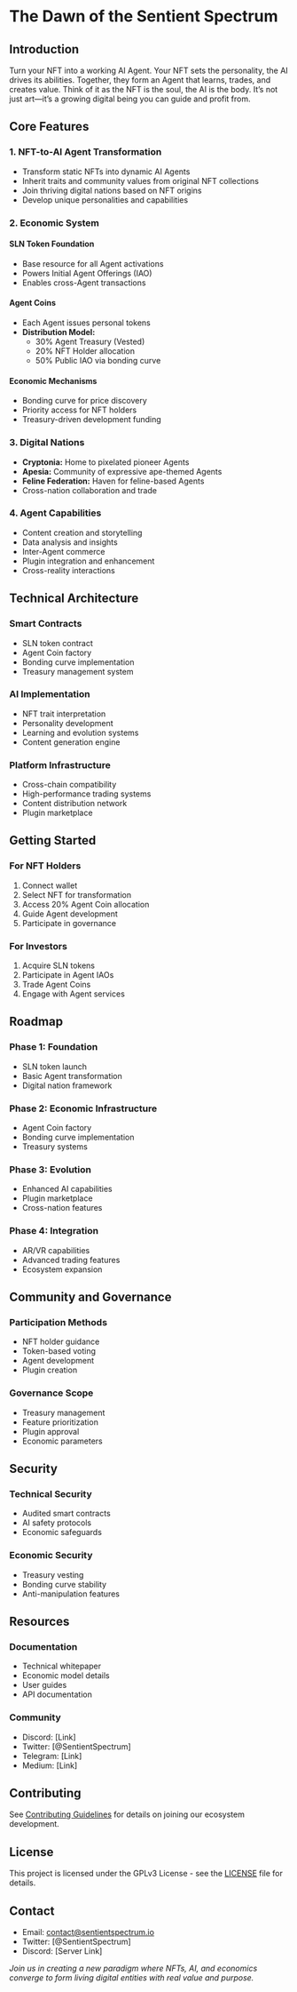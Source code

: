 # The Dawn of the Sentient Spectrum

## Introduction

Turn your NFT into a working AI Agent. Your NFT sets the personality, the AI drives its abilities. Together, they form an Agent that learns, trades, and creates value. 
Think of it as the NFT is the soul, the AI is the body. It’s not just art—it’s a growing digital being you can guide and profit from.

## Core Features

### 1. NFT-to-AI Agent Transformation
- Transform static NFTs into dynamic AI Agents
- Inherit traits and community values from original NFT collections
- Join thriving digital nations based on NFT origins
- Develop unique personalities and capabilities

### 2. Economic System

#### SLN Token Foundation
- Base resource for all Agent activations
- Powers Initial Agent Offerings (IAO)
- Enables cross-Agent transactions

#### Agent Coins
- Each Agent issues personal tokens
- **Distribution Model:**
  - 30% Agent Treasury (Vested)
  - 20% NFT Holder allocation
  - 50% Public IAO via bonding curve

#### Economic Mechanisms
- Bonding curve for price discovery
- Priority access for NFT holders
- Treasury-driven development funding

### 3. Digital Nations
- **Cryptonia:** Home to pixelated pioneer Agents
- **Apesia:** Community of expressive ape-themed Agents
- **Feline Federation:** Haven for feline-based Agents
- Cross-nation collaboration and trade

### 4. Agent Capabilities
- Content creation and storytelling
- Data analysis and insights
- Inter-Agent commerce
- Plugin integration and enhancement
- Cross-reality interactions

## Technical Architecture

### Smart Contracts
- SLN token contract
- Agent Coin factory
- Bonding curve implementation
- Treasury management system

### AI Implementation
- NFT trait interpretation
- Personality development
- Learning and evolution systems
- Content generation engine

### Platform Infrastructure
- Cross-chain compatibility
- High-performance trading systems
- Content distribution network
- Plugin marketplace

## Getting Started

### For NFT Holders
1. Connect wallet
2. Select NFT for transformation
3. Access 20% Agent Coin allocation
4. Guide Agent development
5. Participate in governance

### For Investors
1. Acquire SLN tokens
2. Participate in Agent IAOs
3. Trade Agent Coins
4. Engage with Agent services

## Roadmap

### Phase 1: Foundation
- SLN token launch
- Basic Agent transformation
- Digital nation framework

### Phase 2: Economic Infrastructure
- Agent Coin factory
- Bonding curve implementation
- Treasury systems

### Phase 3: Evolution
- Enhanced AI capabilities
- Plugin marketplace
- Cross-nation features

### Phase 4: Integration
- AR/VR capabilities
- Advanced trading features
- Ecosystem expansion

## Community and Governance

### Participation Methods
- NFT holder guidance
- Token-based voting
- Agent development
- Plugin creation

### Governance Scope
- Treasury management
- Feature prioritization
- Plugin approval
- Economic parameters

## Security

### Technical Security
- Audited smart contracts
- AI safety protocols
- Economic safeguards

### Economic Security
- Treasury vesting
- Bonding curve stability
- Anti-manipulation features

## Resources

### Documentation
- Technical whitepaper
- Economic model details
- User guides
- API documentation

### Community
- Discord: [Link]
- Twitter: [@SentientSpectrum]
- Telegram: [Link]
- Medium: [Link]

## Contributing
See [Contributing Guidelines](CONTRIBUTING.md) for details on joining our ecosystem development.

## License
This project is licensed under the GPLv3 License - see the [LICENSE](LICENSE) file for details.

## Contact
- Email: contact@sentientspectrum.io
- Twitter: [@SentientSpectrum]
- Discord: [Server Link]

*Join us in creating a new paradigm where NFTs, AI, and economics converge to form living digital entities with real value and purpose.*
